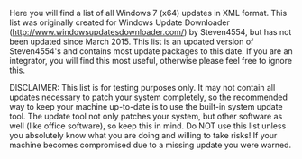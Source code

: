 Here you will find a list of all Windows 7 (x64) updates in XML format. This list was
originally created for Windows Update Downloader (http://www.windowsupdatesdownloader.com/)
by Steven4554, but has not been updated since March 2015. This list is an updated
version of Steven4554's and contains most update packages to this date. If you are an
integrator, you will find this most useful, otherwise please feel free to ignore this.


DISCLAIMER: This list is for testing purposes only. It may not contain all updates
necessary to patch your system completely, so the recommended way to keep your machine
up-to-date is to use the built-in system update tool. The update tool not only patches
your system, but other software as well (like office software), so keep this in mind.
Do NOT use this list unless you absolutely know what you are doing and willing to take
risks! If your machine becomes compromised due to a missing update you were warned.
